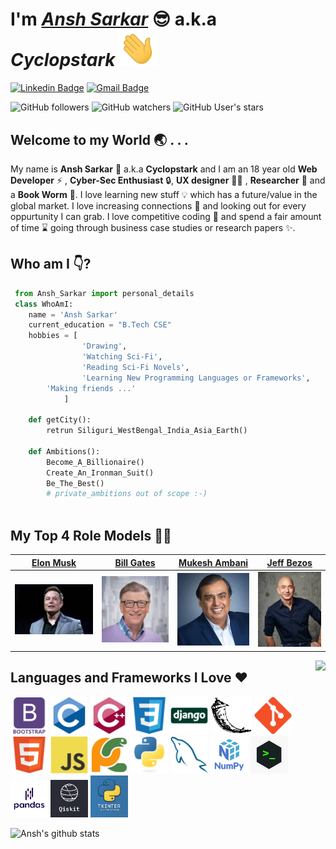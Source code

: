 # I'm [*Ansh Sarkar*](https://www.linkedin.com/in/ansh-sarkar-1150511b0/) :sunglasses: a.k.a *Cyclopstark* <img src="https://raw.githubusercontent.com/ABSphreak/ABSphreak/master/gifs/Hi.gif" width="60px">
[![Linkedin Badge](https://img.shields.io/badge/-AnshSarkar-blue?style=flat-square&logo=Linkedin&logoColor=white&link=https://www.linkedin.com/in/ansh-sarkar-1150511b0/)](https://www.linkedin.com/in/ansh-sarkar-1150511b0/) [![Gmail Badge](https://img.shields.io/badge/-anshsarkar18@gmail.com-c14438?style=flat-square&logo=Gmail&logoColor=white&link=mailto:asterp04@gmail.com)](mailto:asterp04@gmail.com)

<img alt="GitHub followers" src="https://img.shields.io/github/followers/Cyclopstark?label=followers&style=for-the-badge"> <img alt="GitHub watchers" src="https://img.shields.io/github/watchers/Cyclopstark/Cyclopstark?label=Viewers&style=for-the-badge"> <img alt="GitHub User's stars" src="https://img.shields.io/github/stars/Cyclopstark?style=for-the-badge">
<!--![test image size](https://i.ibb.co/5x52S7h/Coffee-bitmoji.png){:class="img-responsive"}responsive testing-->

## Welcome to my World :earth_asia: . . .
My name is **Ansh Sarkar** :raising_hand: a.k.a **Cyclopstark** and I am an 18 year old **Web Developer** :zap: , **Cyber-Sec Enthusiast** :lock:, **UX designer** :artist: , **Researcher** :microscope: and a **Book Worm** :book:. I love learning new stuff :bulb: which has a future/value in the global market. I love increasing connections :two_men_holding_hands: and looking out for every oppurtunity I can grab. I love competitive coding :trident: and spend a fair amount of time :hourglass: going through business case studies or research papers :sparkles:.



## Who am I :point_down:?
```python
 from Ansh_Sarkar import personal_details
 class WhoAmI:
 	name = 'Ansh Sarkar'
	current_education = "B.Tech CSE"
	hobbies = [
				'Drawing',
				'Watching Sci-Fi',
				'Reading Sci-Fi Novels',
				'Learning New Programming Languages or Frameworks',
        'Making friends ...'
			]
	
	def getCity():
		retrun Siliguri_WestBengal_India_Asia_Earth()
	
	def Ambitions():
		Become_A_Billionaire()
		Create_An_Ironman_Suit()
		Be_The_Best()
		# private_ambitions out of scope :-)
	
```
## My Top 4 Role Models :scientist:
[**Elon Musk**](https://github.com/aprilspeight) | [**Bill Gates**](https://github.com/Brawrdon) | [**Mukesh Ambani**](https://github.com/dayhaysoos) | [**Jeff Bezos**](https://github.com/ifiokjr)
--- | --- | --- | ---
![Elon Musk](images/elon-musk.jpg) | ![Bill Gates](images/bill-gates.jpg) | ![Mukesh Ambani](images/mukesh-ambani.jpg) | ![Jeff Bezos](images/jeff-bezos.jpg)
<img  align='right' src="https://i.ibb.co/5x52S7h/Coffee-bitmoji.png">

## Languages and Frameworks I Love :heart:
<img src = 'images/bootstrap.svg' height='60'/> <img src = 'images/c-original.svg' height='60'/> <img src = 'images/cpp.svg' height='60'/> <img src = 'images/css.svg' height='60'/> <img src = 'images/django.svg' height='60'/> <img src = 'images/flask.png' height='60'/> <img src = 'images/git.svg' height='60'/> <img src = 'images/html.svg' height='60'/> <img src = 'images/js.svg' height='60'/> <img src = 'images/pycharm.svg' height='60'/> <img src = 'images/python.svg' height='60'/> <img src = 'images/sql.svg' height='60'/> <img src='images/numpy.png' width='60' /> <img src='images/bash.png' width='60' /> <img src='images/pandas.png' width='60' /> <img src='images/qiskit.jpg' width='60' /> <img src='images/tkinter.jpg' width='60' />
<!--![](https://media.giphy.com/media/4p1JhLCYEOEJa/giphy.gif)-->
<!--![Ansh's github stats](https://github-readme-stats.vercel.app/api?username=Cyclopstark&count_private=true)--><!--NoIcons-->
<!--Different Theme -- ![Anurag's github stats](https://github-readme-stats.vercel.app/api?username=anuraghazra&show_icons=true&theme=dracula)-->
![Ansh's github stats](https://github-readme-stats.vercel.app/api?username=Cyclopstark&show_icons=true)
<!--[![Top Langs](https://github-readme-stats.vercel.app/api/top-langs/?username=anuraghazra&lang_count=10&width=window.clientWidth)](https://github.com/anuraghazra/github-readme-stats)-->
<!--
Here are some ideas to get you started:

- 🔭 I’m currently working on ...
- 🌱 I’m currently learning ...
- 👯 I’m looking to collaborate on ...
- 🤔 I’m looking for help with ...
- 💬 Ask me about ...
- 📫 How to reach me: ...
- 😄 Pronouns: ...
- ⚡ Fun fact: ...
-->
